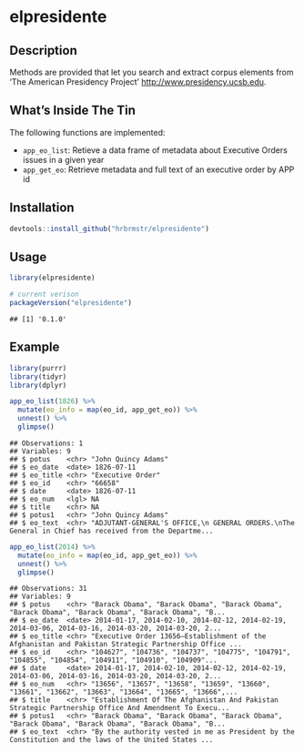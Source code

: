 
# elpresidente

## Description

Methods are provided that let you search and extract corpus elements
from ‘The American Presidency Project’ <http://www.presidency.ucsb.edu>.

## What’s Inside The Tin

The following functions are implemented:

  - `app_eo_list`: Retieve a data frame of metadata about Executive
    Orders issues in a given year
  - `app_get_eo`: Retrieve metadata and full text of an executive order
    by APP id

## Installation

``` r
devtools::install_github("hrbrmstr/elpresidente")
```

## Usage

``` r
library(elpresidente)

# current verison
packageVersion("elpresidente")
```

    ## [1] '0.1.0'

## Example

``` r
library(purrr)
library(tidyr)
library(dplyr)

app_eo_list(1826) %>%
  mutate(eo_info = map(eo_id, app_get_eo)) %>%
  unnest() %>%
  glimpse()
```

    ## Observations: 1
    ## Variables: 9
    ## $ potus    <chr> "John Quincy Adams"
    ## $ eo_date  <date> 1826-07-11
    ## $ eo_title <chr> "Executive Order"
    ## $ eo_id    <chr> "66658"
    ## $ date     <date> 1826-07-11
    ## $ eo_num   <lgl> NA
    ## $ title    <chr> NA
    ## $ potus1   <chr> "John Quincy Adams"
    ## $ eo_text  <chr> "ADJUTANT-GENERAL'S OFFICE,\n GENERAL ORDERS.\nThe General in Chief has received from the Departme...

``` r
app_eo_list(2014) %>%
  mutate(eo_info = map(eo_id, app_get_eo)) %>%
  unnest() %>%
  glimpse()
```

    ## Observations: 31
    ## Variables: 9
    ## $ potus    <chr> "Barack Obama", "Barack Obama", "Barack Obama", "Barack Obama", "Barack Obama", "Barack Obama", "B...
    ## $ eo_date  <date> 2014-01-17, 2014-02-10, 2014-02-12, 2014-02-19, 2014-03-06, 2014-03-16, 2014-03-20, 2014-03-20, 2...
    ## $ eo_title <chr> "Executive Order 13656—Establishment of the Afghanistan and Pakistan Strategic Partnership Office ...
    ## $ eo_id    <chr> "104627", "104736", "104737", "104775", "104791", "104855", "104854", "104911", "104910", "104909"...
    ## $ date     <date> 2014-01-17, 2014-02-10, 2014-02-12, 2014-02-19, 2014-03-06, 2014-03-16, 2014-03-20, 2014-03-20, 2...
    ## $ eo_num   <chr> "13656", "13657", "13658", "13659", "13660", "13661", "13662", "13663", "13664", "13665", "13666",...
    ## $ title    <chr> "Establishment Of The Afghanistan And Pakistan Strategic Partnership Office And Amendment To Execu...
    ## $ potus1   <chr> "Barack Obama", "Barack Obama", "Barack Obama", "Barack Obama", "Barack Obama", "Barack Obama", "B...
    ## $ eo_text  <chr> "By the authority vested in me as President by the Constitution and the laws of the United States ...
